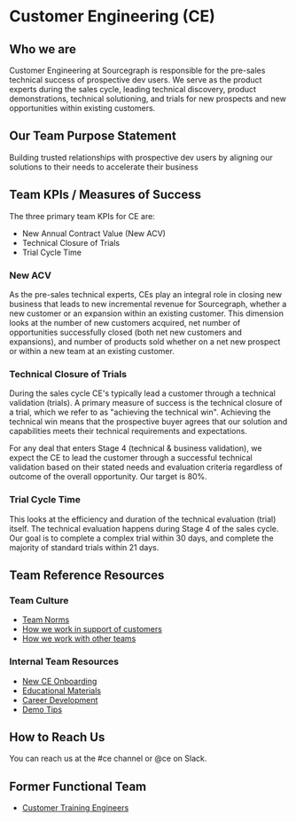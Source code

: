 # Customer Engineering (CE)

## Who we are

Customer Engineering at Sourcegraph is responsible for the pre-sales technical success of prospective dev users. We serve as the product experts during the sales cycle, leading technical discovery, product demonstrations, technical solutioning, and trials for new prospects and new opportunities within existing customers.

## Our Team Purpose Statement

Building trusted relationships with prospective dev users by aligning our solutions to their needs to accelerate their business

## Team KPIs / Measures of Success

The three primary team KPIs for CE are:

- New Annual Contract Value (New ACV)
- Technical Closure of Trials
- Trial Cycle Time

### New ACV

As the pre-sales technical experts, CEs play an integral role in closing new business that leads to new incremental revenue for Sourcegraph, whether a new customer or an expansion within an existing customer. This dimension looks at the number of new customers acquired, net number of opportunities successfully closed (both net new customers and expansions), and number of products sold whether on a net new prospect or within a new team at an existing customer.

### Technical Closure of Trials

During the sales cycle CE's typically lead a customer through a technical validation (trials). A primary measure of success is the technical closure of a trial, which we refer to as "achieving the technical win". Achieving the technical win means that the prospective buyer agrees that our solution and capabilities meets their technical requirements and expectations.

For any deal that enters Stage 4 (technical & business validation), we expect the CE to lead the customer through a successful technical validation based on their stated needs and evaluation criteria regardless of outcome of the overall opportunity. Our target is 80%.

### Trial Cycle Time

This looks at the efficiency and duration of the technical evaluation (trial) itself. The technical evaluation happens during Stage 4 of the sales cycle. Our goal is to complete a complex trial within 30 days, and complete the majority of standard trials within 21 days.

## Team Reference Resources

### Team Culture

- [Team Norms](team-culture/team-norms.md)
- [How we work in support of customers](team-culture/working-with-customers.md)
- [How we work with other teams](team-culture/index.md)

### Internal Team Resources

- [New CE Onboarding](onboarding/index.md)
- [Educational Materials](onboarding/education.md)
- [Career Development](career-growth/index.md)
- [Demo Tips](demo/index.md)

## How to Reach Us

You can reach us at the #ce channel or @ce on Slack.

## Former Functional Team

- [Customer Training Engineers](cte/index.md)
